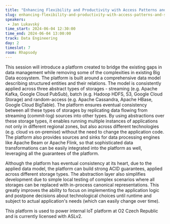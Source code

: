 ```yaml
---
title: "Enhancing Flexibility and Productivity with Access Patterns and Storage-Agnostic Abstractions"
slug: enhancing-flexibility-and-productivity-with-access-patterns-and-storage-agnostic-abstractions
speakers:
 - Jan Lukavský
time_start: 2024-06-04 12:30:00
time_end: 2024-06-04 13:00:00
track: Data Engineering
day: 2
timeslot: 7
room: Rhapsody
---
```


This session will introduce a platform created to bridge the existing gaps in data management while removing some of the complexities in existing Big Data ecosystem. The platform is built around a comprehensive data model describing structured entities and their relations. The model is consistently applied across three abstract types of storages - streaming (e.g. Apache Kafka, Google Cloud PubSub), batch (e.g. Hadoop HDFS, S3, Google Cloud Storage) and random-access (e.g. Apache Cassandra, Apache HBase, Google Cloud BigTable). The platform ensures eventual consistency between all these types of storages by replicating data flowing from streaming (commit-log) sources into other types. By using abstractions over these storage types, it enables running multiple instances of applications not only in different regional zones, but also across different technologies (e.g. cloud vs on-premise) without the need to change the application code. The platform also provides sources and sinks for data processing engines like Apache Beam or Apache Flink, so that sophisticated data transformations can be easily integrated into the platform as well, leveraging all the guarantees of the platform.
 
 
 
 Although the platform has eventual consistency at its heart, due to the applied data model, the platform can build strong ACID guarantees, applied across different storage types. The abstraction layer also simplifies development due to simple local testing of complex scenarios where all storages can be replaced with in-process canonical representations. This greatly improves the ability to focus on implementing the application logic and postpone decisions about technological choices until runtime and subject to actual application's needs (which can easily change over time).
 
 
 
 This platform is used to power internal IoT platform at O2 Czech Republic and is currently licensed with ASLv2.